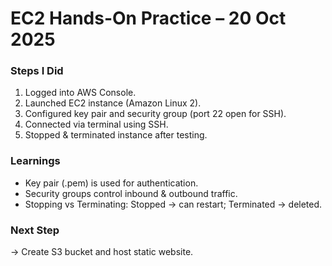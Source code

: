 # EC2 Hands-On Practice – 20 Oct 2025

### Steps I Did
1. Logged into AWS Console.
2. Launched EC2 instance (Amazon Linux 2).
3. Configured key pair and security group (port 22 open for SSH).
4. Connected via terminal using SSH.
5. Stopped & terminated instance after testing.

### Learnings
- Key pair (.pem) is used for authentication.
- Security groups control inbound & outbound traffic.
- Stopping vs Terminating: Stopped → can restart; Terminated → deleted.

### Next Step
→ Create S3 bucket and host static website.
